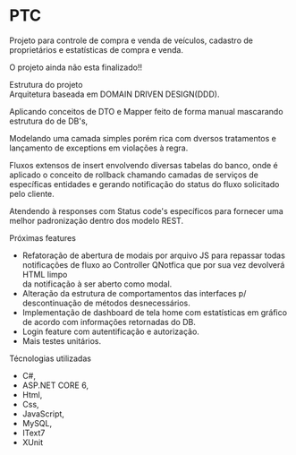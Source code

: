 # PTC

Projeto para controle de compra e venda de veículos, cadastro de proprietários e estatísticas de compra e venda. <br />

O projeto ainda não esta finalizado!!

Estrutura do projeto<br />
Arquitetura baseada em DOMAIN DRIVEN DESIGN(DDD).<br />

Aplicando conceitos de DTO e Mapper feito de forma manual mascarando estrutura do de DB's, 

Modelando uma camada simples porém rica com dversos tratamentos e lançamento de exceptions em violações à regra.

Fluxos extensos de insert envolvendo diversas tabelas do banco, onde é aplicado o conceito de rollback chamando camadas de serviços de específicas entidades e gerando notificação do status do fluxo solicitado pelo cliente.

Atendendo à responses com Status code's específicos para fornecer uma melhor padronização dentro dos modelo REST. 

Próximas features 
* Refatoração de abertura de modais por arquivo JS para repassar todas notificações de fluxo ao Controller QNotfica que por sua vez devolverá HTML limpo <br />
 da notificação à ser aberto como modal.
* Alteração da estrutura de comportamentos das interfaces p/ descontinuação de métodos desnecessários.
* Implementação de dashboard de tela home com estatísticas em gráfico de acordo com informações retornadas do DB.
* Login feature com autentificação e autorização.
* Mais testes unitários.

Técnologias utilizadas<br />
 * C#, <br />
 * ASP.NET CORE 6,<br />
 * Html,<br />
 * Css,<br />
 * JavaScript,<br />
 * MySQL,<br />
 * IText7 <br />
 * XUnit <br />


